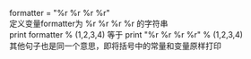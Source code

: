 formatter = "%r %r %r %r"  
定义变量formatter为 %r %r %r %r  的字符串   
print formatter % (1,2,3,4)  等于  print "%r %r %r %r" % (1,2,3,4)   
其他句子也是同一个意思，即将括号中的常量和变量原样打印  
